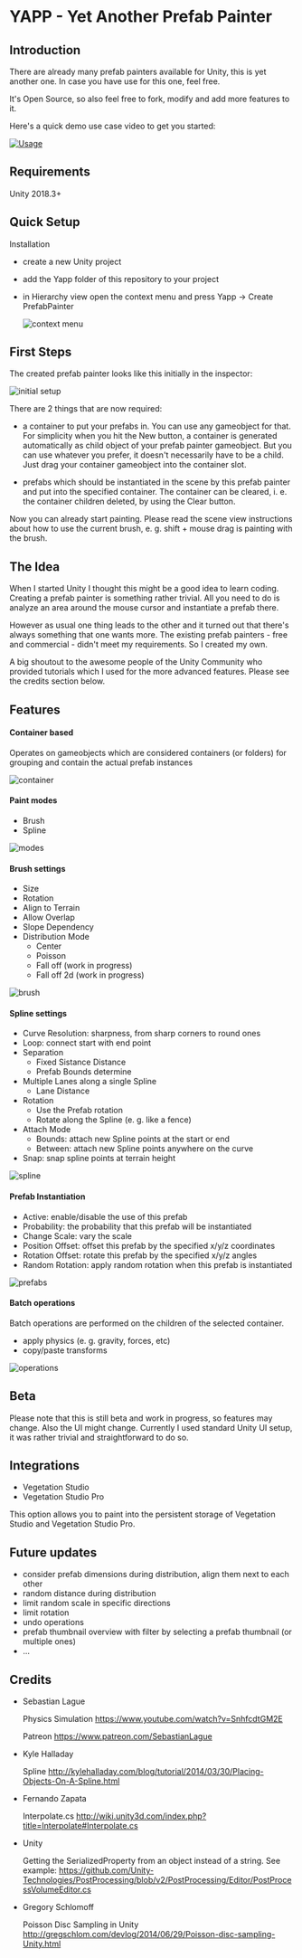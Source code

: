 # YAPP - Yet Another Prefab Painter

## Introduction

There are already many prefab painters available for Unity, this is yet another one. In case you have use for this one, feel free. 

It's Open Source, so also feel free to fork, modify and add more features to it.

Here's a quick demo use case video to get you started:

[![Usage](http://img.youtube.com/vi/-FZct3dVOW4/0.jpg)](https://www.youtube.com/watch?v=-FZct3dVOW4)

## Requirements

Unity 2018.3+

## Quick Setup

Installation

* create a new Unity project

* add the Yapp folder of this repository to your project

* in Hierarchy view open the context menu and press Yapp -> Create PrefabPainter
 
  ![context menu](https://user-images.githubusercontent.com/10963432/69490355-ed6d6f00-0e86-11ea-91a7-1762cee5b5c9.png)

## First Steps

The created prefab painter looks like this initially in the inspector:

![initial setup](https://user-images.githubusercontent.com/10963432/69490407-a2079080-0e87-11ea-838a-7be118d61267.png)

There are 2 things that are now required:

* a container to put your prefabs in. You can use any gameobject for that. For simplicity when you hit the New button, a container is generated automatically as child object of your prefab painter gameobject. But you can use whatever you prefer, it doesn't necessarily have to be a child. Just drag your container gameobject into the container slot.

* prefabs which should be instantiated in the scene by this prefab painter and put into the specified container. The container can be cleared, i. e. the container children deleted, by using the Clear button.

Now you can already start painting. Please read the scene view instructions about how to use the current brush, e. g. shift + mouse drag is painting with the brush.

## The Idea

When I started Unity I thought this might be a good idea to learn coding. Creating a prefab painter is something rather trivial. All you need to do is analyze an area around the mouse cursor and instantiate a prefab there.

However as usual one thing leads to the other and it turned out that there's always something that one wants more. The existing prefab painters - free and commercial - didn't meet my requirements. So I created my own. 

A big shoutout to the awesome people of the Unity Community who provided tutorials which I used for the more advanced features. Please see the credits section below.

## Features

#### Container based

Operates on gameobjects which are considered containers (or folders) for grouping and contain the actual prefab instances

![container](https://user-images.githubusercontent.com/10963432/69490829-67a0f200-0e8d-11ea-9c08-f8129a99ab7e.png)

#### Paint modes

  * Brush 
  * Spline

![modes](https://user-images.githubusercontent.com/10963432/69490836-78e9fe80-0e8d-11ea-86f0-aeb41ca64206.png) 

#### Brush settings

  * Size
  * Rotation
  * Align to Terrain
  * Allow Overlap
  * Slope Dependency
  * Distribution Mode
    * Center
    * Poisson
    * Fall off (work in progress)
    * Fall off 2d (work in progress)

![brush](https://user-images.githubusercontent.com/10963432/69490834-78516800-0e8d-11ea-9b2f-3632b93e74ef.png)

####  Spline settings

  * Curve Resolution: sharpness, from sharp corners to round ones
  * Loop: connect start with end point
  * Separation
    * Fixed Sistance Distance
    * Prefab Bounds determine
  * Multiple Lanes along a single Spline
    * Lane Distance
  * Rotation
    * Use the Prefab rotation
    * Rotate along the Spline (e. g. like a fence)
  * Attach Mode
    * Bounds: attach new Spline points at the start or end
    * Between: attach new Spline points anywhere on the curve
  * Snap: snap spline points at terrain height

![spline](https://user-images.githubusercontent.com/10963432/69490838-78e9fe80-0e8d-11ea-8fff-2d2d58b2cc72.png)

####  Prefab Instantiation
  * Active: enable/disable the use of this prefab
  * Probability: the probability that this prefab will be instantiated
  * Change Scale: vary the scale
  * Position Offset: offset this prefab by the specified x/y/z coordinates
  * Rotation Offset: rotate this prefab by the specified x/y/z angles
  * Random Rotation: apply random rotation when this prefab is instantiated

![prefabs](https://user-images.githubusercontent.com/10963432/69490835-78516800-0e8d-11ea-89d0-aeb3bd16a114.png)

####  Batch operations

Batch operations are performed on the children of the selected container.

  * apply physics (e. g. gravity, forces, etc) 
  * copy/paste transforms

![operations](https://user-images.githubusercontent.com/10963432/69490837-78e9fe80-0e8d-11ea-8248-0a46063ab913.png)


## Beta

Please note that this is still beta and work in progress, so features may change. Also the UI might change. Currently I used standard Unity UI setup, it was rather trivial and straightforward to do so.

## Integrations

 - Vegetation Studio 
 - Vegetation Studio Pro 

This option allows you to paint into the persistent storage of Vegetation Studio and Vegetation Studio Pro.

## Future updates

+ consider prefab dimensions during distribution, align them next to each other
+ random distance during distribution
+ limit random scale in specific directions
+ limit rotation
+ undo operations
+ prefab thumbnail overview with filter by selecting a prefab thumbnail (or multiple ones)
+ ...

## Credits

- Sebastian Lague
  
  Physics Simulation
  https://www.youtube.com/watch?v=SnhfcdtGM2E

  Patreon
  https://www.patreon.com/SebastianLague

- Kyle Halladay

  Spline
  http://kylehalladay.com/blog/tutorial/2014/03/30/Placing-Objects-On-A-Spline.html

- Fernando Zapata

  Interpolate.cs
  http://wiki.unity3d.com/index.php?title=Interpolate#Interpolate.cs

- Unity

  Getting the SerializedProperty from an object instead of a string. See example:
  https://github.com/Unity-Technologies/PostProcessing/blob/v2/PostProcessing/Editor/PostProcessVolumeEditor.cs

- Gregory Schlomoff

  Poisson Disc Sampling in Unity
  http://gregschlom.com/devlog/2014/06/29/Poisson-disc-sampling-Unity.html